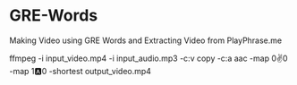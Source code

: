 # GRE-Words
Making Video using GRE Words and Extracting Video from PlayPhrase.me

ffmpeg -i input_video.mp4 -i input_audio.mp3 -c:v copy -c:a aac -map 0:v:0 -map 1:a:0 -shortest output_video.mp4

